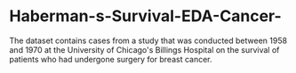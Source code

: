 # Haberman-s-Survival-EDA-Cancer-
The dataset contains cases from a study that was conducted between 1958 and 1970 at the University of Chicago's Billings Hospital on the survival of patients who had undergone surgery for breast cancer.
